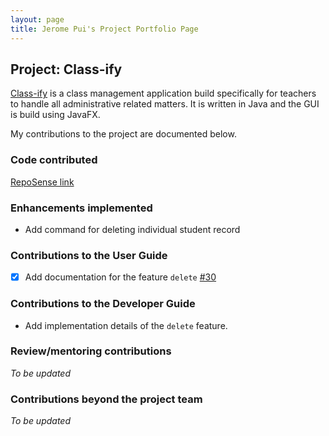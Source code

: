 ```yaml
---
layout: page
title: Jerome Pui's Project Portfolio Page
---
```


## Project: Class-ify

[Class-ify](https://github.com/AY2223S1-CS2103T-T15-2/tp) is a class management application build specifically for teachers to handle all administrative related matters.
It is written in Java and the GUI is build using JavaFX.

My contributions to the project are documented below.

### Code contributed
[RepoSense link](https://nus-cs2103-ay2223s1.github.io/tp-dashboard/?search=jeromepui&breakdown=true)

### Enhancements implemented
- Add command for deleting individual student record

### Contributions to the User Guide
- [x] Add documentation for the feature `delete` [\#30](https://github.com/AY2223S1-CS2103T-T15-2/tp/pull/30)

### Contributions to the Developer Guide
- Add implementation details of the `delete` feature.

### Review/mentoring contributions

*To be updated*

### Contributions beyond the project team

*To be updated*